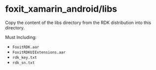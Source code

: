 # foxit_xamarin_android/libs
Copy the content of the libs directory from the RDK distribution into this directory. 

Must Including:
* `FoxitRDK.aar`
* `FoxitRDKUIExtensions.aar`
* `rdk_key.txt`
* `rdk_sn.txt`